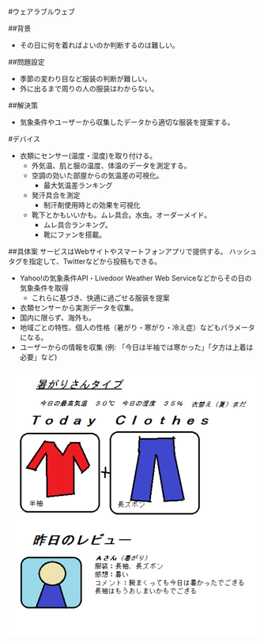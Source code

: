 #ウェアラブルウェブ

##背景
- その日に何を着ればよいのか判断するのは難しい。


##問題設定
- 季節の変わり目など服装の判断が難しい。
- 外に出るまで周りの人の服装はわからない。


##解決策
- 気象条件やユーザーから収集したデータから適切な服装を提案する。

#デバイス
- 衣類にセンサー(温度・湿度)を取り付ける。
    - 外気温、肌と服の温度、体温のデータを測定する。
    - 空調の効いた部屋からの気温差の可視化。
    	- 最大気温差ランキング
    - 発汗具合を測定
    	- 制汗剤使用時との効果を可視化
    - 靴下とかもいいかも。ムレ具合。水虫。オーダーメイド。
    	- ムレ具合ランキング。
    	- 靴にファンを搭載。

##具体案
サービスはWebサイトやスマートフォンアプリで提供する。
ハッシュタグを指定して、Twitterなどから投稿もできる。

- Yahoo!の気象条件API・Livedoor Weather Web Serviceなどからその日の気象条件を取得
	- これらに基づき、快適に過ごせる服装を提案
- 衣類センサーから実測データを収集。
- 国内に限らず、海外も。
- 地域ごとの特性、個人の性格（暑がり・寒がり・冷え症）などもパラメータになる。
- ユーザーからの情報を収集 (例: 「今日は半袖では寒かった」「夕方は上着は必要」など)

![デザイン](./img.png)